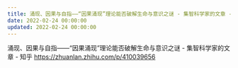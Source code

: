 ```yaml
---
title: 涌现、因果与自指——“因果涌现”理论能否破解生命与意识之谜 - 集智科学家的文章 - 知乎
date: 2022-02-24 00:00:00
updated: 2022-02-24 00:00:00
---
```


涌现、因果与自指——“因果涌现”理论能否破解生命与意识之谜 - 集智科学家的文章 - 知乎
https://zhuanlan.zhihu.com/p/410039656
